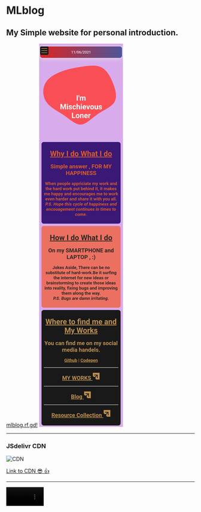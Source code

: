 # MLblog
## My Simple website for personal introduction.
[mlblog.rf.gd!](https://mlblog.rf.gd)
![Demo](https://raw.githubusercontent.com/Mischievous-Loner/MLblog/main/Screenshot_2021-06-11-13-58-43-986_mark.via.gp.png)
***
### JSdelivr CDN
![CDN](https://cdn.jsdelivr.net/www.jsdelivr.com/f98357bc1b63fa247a89fb27f6b03f667e6f1371/img/logo-horizontal.svg)

[Link to CDN 😎 👍](https://www.jsdelivr.com/package/gh/Mischievous-Loner/MLblog)
***
<video src="https://github.com/Mischievous-Loner/MLblog/blob/main/intro.mp4?raw=true" width="100vw"></video>

